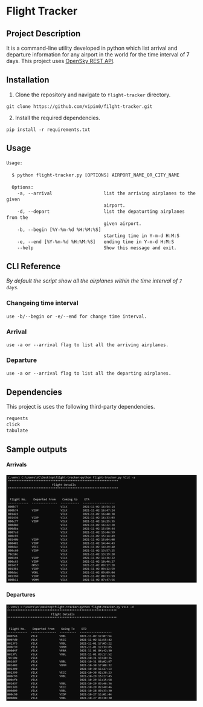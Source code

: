 # Flight Tracker


## Project Description
It is a command-line utility developed in python which list arrival and departure information for any airport in the world for the time interval of 7 days. This project uses [OpenSky REST API](https://opensky-network.org/apidoc/rest.html).


## Installation

1. Clone the repository and navigate to `flight-tracker` directory.
```
git clone https://github.com/vipin0/filght-tracker.git
```
  
2. Install the required dependencies.
```
pip install -r requirements.txt
```
## Usage

```
Usage: 

  $ python flight-tracker.py [OPTIONS] AIRPORT_NAME_OR_CITY_NAME

  Options:
    -a, --arrival                   list the arriving airplanes to the given
                                    airport.
    -d, --depart                    list the depaturting airplanes from the
                                    given airport.
    -b, --begin [%Y-%m-%d %H:%M:%S]
                                    starting time in Y-m-d H:M:S
    -e, --end [%Y-%m-%d %H:%M:%S]   ending time in Y-m-d H:M:S
    --help                          Show this message and exit.

```

## CLI Reference
  *By default the script show all the airplanes within the time interval of `7 days`.*

  ### Changeing time interval
    use -b/--begin or -e/--end for change time interval.

  ### Arrival
    use -a or --arrival flag to list all the arriving airplanes.

  ### Departure
    use -a or --arrival flag to list all the departing airplanes.


## Dependencies
This project is uses the following third-party dependencies.
```
requests
click
tabulate
```


## Sample outputs
 #### Arrivals
 <img src="images/arrival.PNG"/><br>
 
 #### Departures
 <img src="images/depart.PNG"/>
